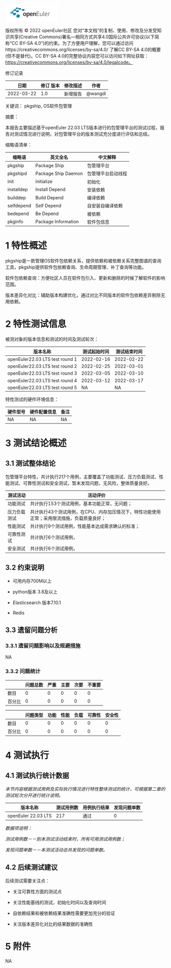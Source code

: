 ![openEuler ico](../../images/openEuler.png)

版权所有 © 2022  openEuler社区
 您对“本文档”的复制、使用、修改及分发受知识共享(Creative Commons)署名—相同方式共享4.0国际公共许可协议(以下简称“CC BY-SA 4.0”)的约束。为了方便用户理解，您可以通过访问https://creativecommons.org/licenses/by-sa/4.0/ 了解CC BY-SA 4.0的概要 (但不是替代)。CC BY-SA 4.0的完整协议内容您可以访问如下网址获取：https://creativecommons.org/licenses/by-sa/4.0/legalcode。

修订记录

| 日期 | 修订   版本 | 修改描述 | 作者 |
| ---- | ----------- | -------- | ---- |
| 2022-03-22     |   1.0          |新增报告        |@wangdi      |

 关键词： 
pkgship, OS软件包管理

摘要：

本报告主要描述基于openEuler 22.03 LTS版本进行的包管理平台的测试过程，报告对测试情况进行说明，对包管理平台的版本测试充分度进行评估和总结。

缩略语清单：

| 缩略语 | 英文全名 | 中文解释 |
| ------ | -------- | -------- |
| pkgship       |Package Ship          |包管理平台          |
| pkgshipd       |Package Ship Daemon          |包管理平台启动线程          |
| init|initialize|初始化|
| installdep|Install Depend|安装依赖|
| builddep|Build Depend|编译依赖|
| selfdepend|Self Depend|自安装自编译依赖|
| bedepend|Be Depend|被依赖|
| pkginfo|Package Information|软件包信息|

# 1     特性概述

pkgship是一款管理OS软件包依赖关系，提供依赖和被依赖关系完整图谱的查询工具，pkgship提供软件包依赖查询、生命周期管理、补丁查询等功能。

软件包依赖查询：方便社区人员在软件包引入、更新和删除的时候了解软件的影响范围。

版本差异化对比：辅助版本构建优化，通过对比不同版本的软件包依赖差异剔除无用依赖。


# 2     特性测试信息

被测对象的版本信息和测试的时间及测试轮次：

| 版本名称 | 测试起始时间 | 测试结束时间 |
| -------- | ------------ | ------------ |
|openEuler22.03 LTS test round 1    |2022-02-16    |2022-02-22               |
|openEuler22.03 LTS test round 2    |2022-02-25     |2022-03-01              |
|openEuler22.03 LTS test round 3    |2022-03-05    |2022-03-10             |
|openEuler22.03 LTS test round 4    |2022-03-12   |2022-03-17              |
|openEuler22.03 LTS test round 5    |NA   |NA              |

特性测试的硬件环境信息：

| 硬件型号 | 硬件配置信息 | 备注 |
| -------- | ------------ | ---- |
|  NA        | NA             |NA      |

# 3     测试结论概述

## 3.1   测试整体结论

包管理平台特性，共计执行217个用例，主要覆盖了功能测试、压力负载测试、性能测试、可靠性测试和安全测试，暂未发现问题，无风险，整体质量良好。


| 测试活动 | 活动评价 |
| -------- | -------- |
| 功能测试 | 共计执行153个测试用例，基本功能正常，无问题； |
| 压力负载测试 | 共计执行43个测试用例，在CPU、内存加压情况下，特性功能使用正常；采用限流措施，负载质量良好；|
| 性能测试 | 共计执行9个测试用例，性能基本达成需求确认的标准；|
| 可靠性测试 | 共计执行6个测试用例，|
| 安全测试 | 共计执行6个测试用例，|

## 3.2   约束说明

* 可用内存700M以上

* python版本 3.8及以上

* Elasticsearch 版本7.10.1

* Redis

## 3.3   遗留问题分析

### 3.3.1 遗留问题影响以及规避措施

NA

### 3.3.2 问题统计

|        | 问题总数 | 严重 | 主要 | 次要 | 不重要 |
| ------ | -------- | ---- | ---- | ---- | ------ |
| 数目   | 0  |0| 0 |0     |0       |
| 百分比 |0 |0| 0 | 0  |0    |


|        | 问题类型 | 功能 | 性能 | 负载 | 可靠性 | 安全性 |
| ------ | -------- | ---- | ---- | ---- | ---- | ------ |
| 数目   | 0  |0 |0 |0     |0      |0|
| 百分比 |0 |0|0|0     |0      |0|

# 4     测试执行

## 4.1   测试执行统计数据

*本节内容根据测试用例及实际执行情况进行特性整体测试的统计，可根据第二章的测试轮次分开进行统计说明。*

| 版本名称 | 测试用例数 | 用例执行结果 | 发现问题单数 |
| -------- | ---------- | ------------ | ------------ |
| openEuler 22.03 LTS |217  |通过|0|

*数据项说明：*

*测试用例数－－到本测试活动结束时，所有可用测试用例数；*

*发现问题单数－－本测试活动总共发现的问题单数。*

## 4.2   后续测试建议

后续测试需要关注点：

* 关注可靠性方面的测试点

* 关注性能基线的测试，初始化时间以及查询时间

* 自依赖结果和被依赖结果准确性需要更加充分的验证

* 关注版本差异化对比的结果数据的准确性


# 5     附件

NA
